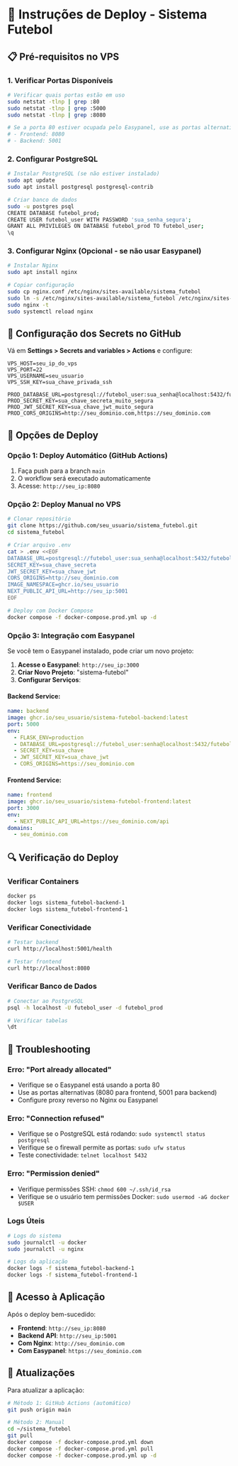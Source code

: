 # 🚀 Instruções de Deploy - Sistema Futebol

## 📋 Pré-requisitos no VPS

### 1. Verificar Portas Disponíveis
```bash
# Verificar quais portas estão em uso
sudo netstat -tlnp | grep :80
sudo netstat -tlnp | grep :5000
sudo netstat -tlnp | grep :8080

# Se a porta 80 estiver ocupada pelo Easypanel, use as portas alternativas:
# - Frontend: 8080
# - Backend: 5001
```

### 2. Configurar PostgreSQL
```bash
# Instalar PostgreSQL (se não estiver instalado)
sudo apt update
sudo apt install postgresql postgresql-contrib

# Criar banco de dados
sudo -u postgres psql
CREATE DATABASE futebol_prod;
CREATE USER futebol_user WITH PASSWORD 'sua_senha_segura';
GRANT ALL PRIVILEGES ON DATABASE futebol_prod TO futebol_user;
\q
```

### 3. Configurar Nginx (Opcional - se não usar Easypanel)
```bash
# Instalar Nginx
sudo apt install nginx

# Copiar configuração
sudo cp nginx.conf /etc/nginx/sites-available/sistema_futebol
sudo ln -s /etc/nginx/sites-available/sistema_futebol /etc/nginx/sites-enabled/
sudo nginx -t
sudo systemctl reload nginx
```

## 🔧 Configuração dos Secrets no GitHub

Vá em **Settings > Secrets and variables > Actions** e configure:

```
VPS_HOST=seu_ip_do_vps
VPS_PORT=22
VPS_USERNAME=seu_usuario
VPS_SSH_KEY=sua_chave_privada_ssh

PROD_DATABASE_URL=postgresql://futebol_user:sua_senha@localhost:5432/futebol_prod
PROD_SECRET_KEY=sua_chave_secreta_muito_segura
PROD_JWT_SECRET_KEY=sua_chave_jwt_muito_segura
PROD_CORS_ORIGINS=http://seu_dominio.com,https://seu_dominio.com
```

## 🐳 Opções de Deploy

### Opção 1: Deploy Automático (GitHub Actions)
1. Faça push para a branch `main`
2. O workflow será executado automaticamente
3. Acesse: `http://seu_ip:8080`

### Opção 2: Deploy Manual no VPS
```bash
# Clonar repositório
git clone https://github.com/seu_usuario/sistema_futebol.git
cd sistema_futebol

# Criar arquivo .env
cat > .env <<EOF
DATABASE_URL=postgresql://futebol_user:sua_senha@localhost:5432/futebol_prod
SECRET_KEY=sua_chave_secreta
JWT_SECRET_KEY=sua_chave_jwt
CORS_ORIGINS=http://seu_dominio.com
IMAGE_NAMESPACE=ghcr.io/seu_usuario
NEXT_PUBLIC_API_URL=http://seu_ip:5001
EOF

# Deploy com Docker Compose
docker compose -f docker-compose.prod.yml up -d
```

### Opção 3: Integração com Easypanel

Se você tem o Easypanel instalado, pode criar um novo projeto:

1. **Acesse o Easypanel**: `http://seu_ip:3000`
2. **Criar Novo Projeto**: "sistema-futebol"
3. **Configurar Serviços**:

#### Backend Service:
```yaml
name: backend
image: ghcr.io/seu_usuario/sistema-futebol-backend:latest
port: 5000
env:
  - FLASK_ENV=production
  - DATABASE_URL=postgresql://futebol_user:senha@localhost:5432/futebol_prod
  - SECRET_KEY=sua_chave
  - JWT_SECRET_KEY=sua_chave_jwt
  - CORS_ORIGINS=https://seu_dominio.com
```

#### Frontend Service:
```yaml
name: frontend
image: ghcr.io/seu_usuario/sistema-futebol-frontend:latest
port: 3000
env:
  - NEXT_PUBLIC_API_URL=https://seu_dominio.com/api
domains:
  - seu_dominio.com
```

## 🔍 Verificação do Deploy

### Verificar Containers
```bash
docker ps
docker logs sistema_futebol-backend-1
docker logs sistema_futebol-frontend-1
```

### Verificar Conectividade
```bash
# Testar backend
curl http://localhost:5001/health

# Testar frontend
curl http://localhost:8080
```

### Verificar Banco de Dados
```bash
# Conectar ao PostgreSQL
psql -h localhost -U futebol_user -d futebol_prod

# Verificar tabelas
\dt
```

## 🚨 Troubleshooting

### Erro: "Port already allocated"
- Verifique se o Easypanel está usando a porta 80
- Use as portas alternativas (8080 para frontend, 5001 para backend)
- Configure proxy reverso no Nginx ou Easypanel

### Erro: "Connection refused"
- Verifique se o PostgreSQL está rodando: `sudo systemctl status postgresql`
- Verifique se o firewall permite as portas: `sudo ufw status`
- Teste conectividade: `telnet localhost 5432`

### Erro: "Permission denied"
- Verifique permissões SSH: `chmod 600 ~/.ssh/id_rsa`
- Verifique se o usuário tem permissões Docker: `sudo usermod -aG docker $USER`

### Logs Úteis
```bash
# Logs do sistema
sudo journalctl -u docker
sudo journalctl -u nginx

# Logs da aplicação
docker logs -f sistema_futebol-backend-1
docker logs -f sistema_futebol-frontend-1
```

## 📱 Acesso à Aplicação

Após o deploy bem-sucedido:

- **Frontend**: `http://seu_ip:8080`
- **Backend API**: `http://seu_ip:5001`
- **Com Nginx**: `http://seu_dominio.com`
- **Com Easypanel**: `https://seu_dominio.com`

## 🔄 Atualizações

Para atualizar a aplicação:

```bash
# Método 1: GitHub Actions (automático)
git push origin main

# Método 2: Manual
cd ~/sistema_futebol
git pull
docker compose -f docker-compose.prod.yml down
docker compose -f docker-compose.prod.yml pull
docker compose -f docker-compose.prod.yml up -d
```